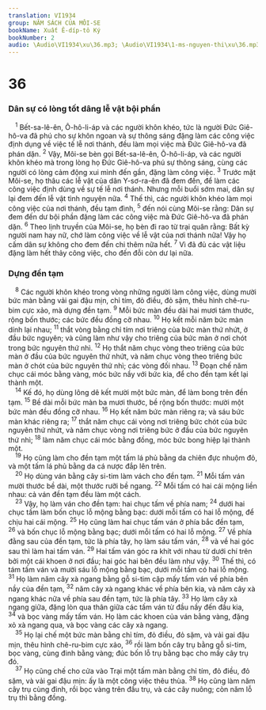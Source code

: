 ```yaml
---
translation: VI1934
group: NĂM SÁCH CỦA MÔI-SE
bookName: Xuất Ê-díp-tô Ký 
bookNumber: 2
audio: \Audio\VI1934\xu\36.mp3; \Audio\VI1934\1-ms-nguyen-thi\xu\36.mp3
---
```


<div class="title"><h1>36</h1><h3>Dân sự có lòng tốt dâng lễ vật bội phần</h3></div>
<span class="verse xu_36_1"> <sup>1</sup> Bết-sa-lê-ên, Ô-hô-li-áp và các người khôn khéo, tức là người Đức Giê-hô-va đã phú cho sự khôn ngoan và sự thông sáng đặng làm các công việc định dụng về việc tế lễ nơi thánh, đều làm mọi việc mà Đức Giê-hô-va đã phán dặn. </span>
<span class="verse xu_36_2"><sup>2</sup> Vậy, Môi-se bèn gọi Bết-sa-lê-ên, Ô-hô-li-áp, và các người khôn khéo mà trong lòng họ Đức Giê-hô-va phú sự thông sáng, cùng các người có lòng cảm động xui mình đến gần, đặng làm công việc. </span>
<span class="verse xu_36_3"><sup>3</sup> Trước mặt Môi-se, họ thâu các lễ vật của dân Y-sơ-ra-ên đã đem đến, để làm các công việc định dùng về sự tế lễ nơi thánh. Nhưng mỗi buổi sớm mai, dân sự lại đem đến lễ vật tình nguyện nữa. </span>
<span class="verse xu_36_4"><sup>4</sup> Thế thì, các người khôn khéo làm mọi công việc của nơi thánh, đều tạm đình, </span>
<span class="verse xu_36_5"><sup>5</sup> đến nói cùng Môi-se rằng: Dân sự đem đến dư bội phần đặng làm các công việc mà Đức Giê-hô-va đã phán dặn. </span>
<span class="verse xu_36_6"><sup>6</sup> Theo lịnh truyền của Môi-se, họ bèn đi rao từ trại quân rằng: Bất kỳ người nam hay nữ, chớ làm công việc về lễ vật của nơi thánh nữa! Vậy họ cấm dân sự không cho đem đến chi thêm nữa hết. </span>
<span class="verse xu_36_7"><sup>7</sup> Vì đã đủ các vật liệu đặng làm hết thảy công việc, cho đến đỗi còn dư lại nữa. <br/></span>
<div class="title"><h3>Dựng đền tạm</h3></div>
<span class="verse xu_36_8"> <sup>8</sup> Các người khôn khéo trong vòng những người làm công việc, dùng mười bức màn bằng vải gai đậu mịn, chỉ tím, đỏ điều, đỏ sặm, thêu hình chê-ru-bim cực xảo, mà dựng đền tạm. </span>
<span class="verse xu_36_9"><sup>9</sup> Mỗi bức màn đều dài hai mươi tám thước, rộng bốn thước; các bức đều đồng cỡ nhau. </span>
<span class="verse xu_36_10"><sup>10</sup> Họ kết mỗi năm bức màn dính lại nhau; </span>
<span class="verse xu_36_11"><sup>11</sup> thắt vòng bằng chỉ tím nơi triêng của bức màn thứ nhứt, ở đầu bức nguyên; và cũng làm như vậy cho triêng của bức màn ở nơi chót trong bức nguyên thứ nhì. </span>
<span class="verse xu_36_12"><sup>12</sup> Họ thắt năm chục vòng theo triêng của bức màn ở đầu của bức nguyên thứ nhứt, và năm chục vòng theo triêng bức màn ở chót của bức nguyên thứ nhì; các vòng đối nhau. </span>
<span class="verse xu_36_13"><sup>13</sup> Đoạn chế năm chục cái móc bằng vàng, móc bức nầy với bức kia, để cho đền tạm kết lại thành một. <br/></span>
<span class="verse xu_36_14"> <sup>14</sup> Kế đó, họ dùng lông dê kết mười một bức màn, để làm bong trên đền tạm. </span>
<span class="verse xu_36_15"><sup>15</sup> Bề dài mỗi bức màn ba mươi thước, bề rộng bốn thước: mười một bức màn đều đồng cỡ nhau. </span>
<span class="verse xu_36_16"><sup>16</sup> Họ kết năm bức màn riêng ra; và sáu bức màn khác riêng ra; </span>
<span class="verse xu_36_17"><sup>17</sup> thắt năm chục cái vòng nơi triêng bức chót của bức nguyên thứ nhứt, và năm chục vòng nơi triêng bức ở đầu của bức nguyên thứ nhì; </span>
<span class="verse xu_36_18"><sup>18</sup> làm năm chục cái móc bằng đồng, móc bức bong hiệp lại thành một. <br/></span>
<span class="verse xu_36_19"> <sup>19</sup> Họ cũng làm cho đền tạm một tấm lá phủ bằng da chiên đực nhuộm đỏ, và một tấm lá phủ bằng da cá nược đắp lên trên. <br/></span>
<span class="verse xu_36_20"> <sup>20</sup> Họ dùng ván bằng cây si-tim làm vách cho đền tạm. </span>
<span class="verse xu_36_21"><sup>21</sup> Mỗi tấm ván mười thước bề dài, một thước rưỡi bề ngang. </span>
<span class="verse xu_36_22"><sup>22</sup> Mỗi tấm có hai cái mộng liền nhau: cả ván đền tạm đều làm một cách. <br/></span>
<span class="verse xu_36_23"> <sup>23</sup> Vậy, họ làm ván cho đền tạm: hai chục tấm về phía nam; </span>
<span class="verse xu_36_24"><sup>24</sup> dưới hai chục tấm làm bốn chục lỗ mộng bằng bạc: dưới mỗi tấm có hai lỗ mộng, để chịu hai cái mộng. </span>
<span class="verse xu_36_25"><sup>25</sup> Họ cũng làm hai chục tấm ván ở phía bắc đền tạm, </span>
<span class="verse xu_36_26"><sup>26</sup> và bốn chục lỗ mộng bằng bạc; dưới mỗi tấm có hai lỗ mộng. </span>
<span class="verse xu_36_27"><sup>27</sup> Về phía đằng sau của đền tạm, tức là phía tây, họ làm sáu tấm ván, </span>
<span class="verse xu_36_28"><sup>28</sup> và về hai góc sau thì làm hai tấm ván. </span>
<span class="verse xu_36_29"><sup>29</sup> Hai tấm ván góc ra khít với nhau từ dưới chí trên bởi một cái khoen ở nơi đầu; hai góc hai bên đều làm như vậy. </span>
<span class="verse xu_36_30"><sup>30</sup> Thế thì, có tám tấm ván và mười sáu lỗ mộng bằng bạc, dưới mỗi tấm có hai lỗ mộng. </span>
<span class="verse xu_36_31"><sup>31</sup> Họ làm năm cây xà ngang bằng gỗ si-tim cặp mấy tấm ván về phía bên nầy của đền tạm, </span>
<span class="verse xu_36_32"><sup>32</sup> năm cây xà ngang khác về phía bên kia, và năm cây xà ngang khác nữa về phía sau đền tạm, tức là phía tây. </span>
<span class="verse xu_36_33"><sup>33</sup> Họ làm cây xà ngang giữa, đặng lòn qua thân giữa các tấm ván từ đầu nầy đến đầu kia, </span>
<span class="verse xu_36_34"><sup>34</sup> và bọc vàng mấy tấm ván. Họ làm các khoen của ván bằng vàng, đặng xỏ xà ngang qua, và bọc vàng các cây xà ngang. <br/></span>
<span class="verse xu_36_35"> <sup>35</sup> Họ lại chế một bức màn bằng chỉ tím, đỏ điều, đỏ sặm, và vải gai đậu mịn, thêu hình chê-ru-bim cực xảo, </span>
<span class="verse xu_36_36"><sup>36</sup> rồi làm bốn cây trụ bằng gỗ si-tim, bọc vàng, cùng đinh bằng vàng; đúc bốn lỗ trụ bằng bạc cho mấy cây trụ đó. <br/></span>
<span class="verse xu_36_37"> <sup>37</sup> Họ cũng chế cho cửa vào Trại một tấm màn bằng chỉ tím, đỏ điều, đỏ sặm, và vải gai đậu mịn: ấy là một công việc thêu thùa. </span>
<span class="verse xu_36_38"><sup>38</sup> Họ cũng làm năm cây trụ cùng đinh, rồi bọc vàng trên đầu trụ, và các cây nuông; còn năm lỗ trụ thì bằng đồng. <br/></span>

